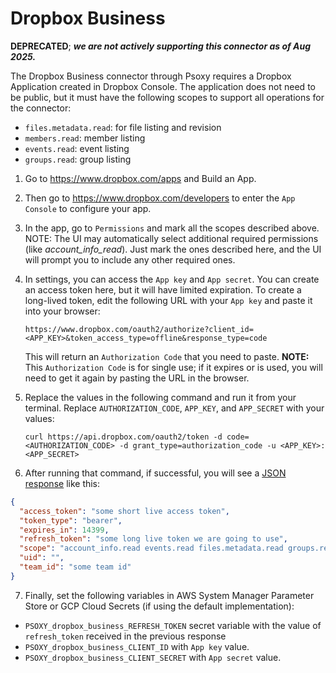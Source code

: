 # Dropbox Business

**DEPRECATED**; ***we are not actively supporting this connector as of Aug 2025.***


The Dropbox Business connector through Psoxy requires a Dropbox Application created in Dropbox Console. The application does not need to be public, but it must have the following scopes to support all operations for the connector:

- `files.metadata.read`: for file listing and revision
- `members.read`: member listing
- `events.read`: event listing
- `groups.read`: group listing

1. Go to https://www.dropbox.com/apps and Build an App.
2. Then go to https://www.dropbox.com/developers to enter the `App Console` to configure your app.
3. In the app, go to `Permissions` and mark all the scopes described above. NOTE: The UI may automatically select additional required permissions (like _account_info_read_). Just mark the ones described here, and the UI will prompt you to include any other required ones.
4. In settings, you can access the `App key` and `App secret`. You can create an access token here, but it will have limited expiration. To create a long-lived token, edit the following URL with your `App key` and paste it into your browser:

   `https://www.dropbox.com/oauth2/authorize?client_id=<APP_KEY>&token_access_type=offline&response_type=code`

   This will return an `Authorization Code` that you need to paste. **NOTE:** This `Authorization Code` is for single use; if it expires or is used, you will need to get it again by pasting the URL in the browser.

5. Replace the values in the following command and run it from your terminal. Replace `AUTHORIZATION_CODE`, `APP_KEY`, and `APP_SECRET` with your values:

   `curl https://api.dropbox.com/oauth2/token -d code=<AUTHORIZATION_CODE> -d grant_type=authorization_code -u <APP_KEY>:<APP_SECRET>`

6. After running that command, if successful, you will see a [JSON response](https://www.dropbox.com/developers/documentation/http/documentation#oauth2-authorize) like this:

```json
{
  "access_token": "some short live access token",
  "token_type": "bearer",
  "expires_in": 14399,
  "refresh_token": "some long live token we are going to use",
  "scope": "account_info.read events.read files.metadata.read groups.read members.read team_data.governance.read team_data.governance.write team_data.member",
  "uid": "",
  "team_id": "some team id"
}
```

7. Finally, set the following variables in AWS System Manager Parameter Store or GCP Cloud Secrets (if using the default implementation):

- `PSOXY_dropbox_business_REFRESH_TOKEN` secret variable with the value of `refresh_token` received in the previous response
- `PSOXY_dropbox_business_CLIENT_ID` with `App key` value.
- `PSOXY_dropbox_business_CLIENT_SECRET` with `App secret` value.
